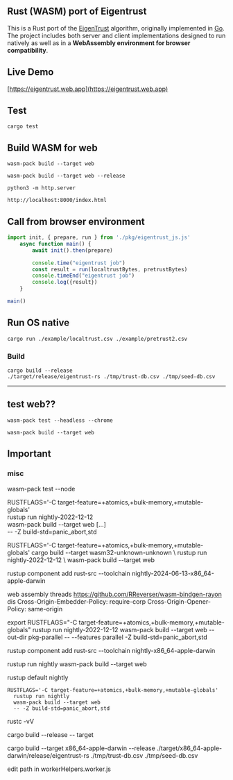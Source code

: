 ## Rust (WASM) port of Eigentrust
This is a Rust port of the [EigenTrust](https://nlp.stanford.edu/pubs/eigentrust.pdf) algorithm, originally implemented in [Go](https://github.com/Karma3Labs/go-eigentrust). The project includes both server and client implementations designed to run natively as well as in a **WebAssembly environment for browser compatibility**.

## Live Demo
[https://eigentrust.web.app](https://eigentrust.web.app)

## Test
```
cargo test
```

## Build WASM for web

```
wasm-pack build --target web

wasm-pack build --target web --release

python3 -m http.server

http://localhost:8000/index.html
```

## Call from browser environment
```js
import init, { prepare, run } from './pkg/eigentrust_js.js'
    async function main() {
        await init().then(prepare)

        console.time("eigentrust job")
        const result = run(localtrustBytes, pretrustBytes)
        console.timeEnd("eigentrust job")
        console.log({result})
    }

main()
```

## Run OS native
```
cargo run ./example/localtrust.csv ./example/pretrust2.csv
```

### Build 
```
cargo build --release
./target/release/eigentrust-rs ./tmp/trust-db.csv ./tmp/seed-db.csv
```

--------
## test web??
```
wasm-pack test --headless --chrome

wasm-pack build --target web
```


## Important


### misc 
wasm-pack test --node

RUSTFLAGS='-C target-feature=+atomics,+bulk-memory,+mutable-globals' \
  rustup run nightly-2022-12-12 \
  wasm-pack build --target web [...] \
  -- -Z build-std=panic_abort,std

RUSTFLAGS='-C target-feature=+atomics,+bulk-memory,+mutable-globals' cargo build --target wasm32-unknown-unknown \ rustup run nightly-2022-12-12 \ wasm-pack build --target web

rustup component add rust-src --toolchain nightly-2024-06-13-x86_64-apple-darwin


web assembly threads
https://github.com/RReverser/wasm-bindgen-rayon
dis
Cross-Origin-Embedder-Policy: require-corp
Cross-Origin-Opener-Policy: same-origin

export RUSTFLAGS=\"-C target-feature=+atomics,+bulk-memory,+mutable-globals\" rustup run nightly-2022-12-12 wasm-pack build --target web --out-dir pkg-parallel -- --features parallel -Z build-std=panic_abort,std


rustup component add rust-src --toolchain nightly-x86_64-apple-darwin

rustup run nightly  wasm-pack build --target web 



rustup default nightly

```
RUSTFLAGS='-C target-feature=+atomics,+bulk-memory,+mutable-globals' 
  rustup run nightly 
  wasm-pack build --target web
  -- -Z build-std=panic_abort,std
```

rustc -vV

cargo build --release -- target


cargo build --target x86_64-apple-darwin --release
./target/x86_64-apple-darwin/release/eigentrust-rs ./tmp/trust-db.csv ./tmp/seed-db.csv

edit path in
workerHelpers.worker.js